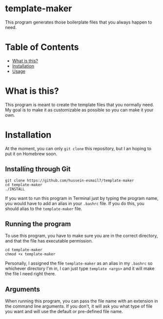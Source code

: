 # template-maker
This program generates those boilerplate files that you always happen to need.

# Table of Contents
- [What is this?](#what-is-this)
- [Installation](#installation)
- [Usage](#usage)

# What is this?

This program is meant to create the template files that you normally need. My goal is to make it as customizable as possible so you can make it your own.

# Installation

At the moment, you can only `git clone` this repository, but I an hoping to put it on Homebrew soon.

## Installing through Git
```
git clone https://github.com/hussein-esmail7/template-maker
cd template-maker
./INSTALL
```
If you want to run this program in Terminal just by typing the program name, you would have to add an alias in your `.bashrc` file. If you do this, you should alias to the `template-maker` file.

## Running the program

To use this program, you have to make sure you are in the correct directory, and that the file has executable permission.
```
cd template-maker
chmod +x template-maker
```

Personally, I assigned the file `template-maker` as an alias in my `.bashrc` so whichever directory I'm in, I can just type `template <args>` and it will make the file I need right there.

## Arguments

When running this program, you can pass the file name with an extension in the command line arguments. If you don't, it will ask you what type of file you want and will use the default or pre-defined file name.
